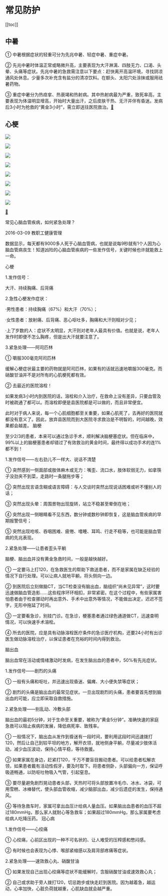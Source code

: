 # 常见防护

[[toc]]

## 中暑

① 中暑根据症状的轻重可分为先兆中暑、轻症中暑、重症中暑。

② 先兆中暑时体温正常或略微升高，主要表现为大汗淋漓、四肢无力、口渴、头晕、头痛等症状。先兆中暑的急救需注意以下要点：赶快离开高温环境，寻找阴凉通风处休息。少量多次补充含有盐分的清凉饮料。在额头、太阳穴处涂抹或服用祛暑药物。

③ 重症中暑分为热痉挛、热衰竭和热射病。其中热射病最为严重，致死率高，主要表现为体温明显增高，开始时大量出汗，之后皮肤干热、无汗并伴有昏迷。发病后3小时为抢救的“黄金3小时”，需立即送往医院救治。[🔗](https://weibo.com/2803301701/OiOSte7vm)


## 心梗

![](./src/xingeng1.jpg)

![](./src/xingeng2.jpg)

![](./src/xingeng3.jpg)

![](./src/xingeng4.jpg)

![](./src/xingeng5.jpg)

![](./src/xingeng6.jpg)

![](./src/xingeng7.jpg)

![](./src/xingeng8.jpg)

[🔗](https://weibo.com/1774057271/NwmP4wxwj)


常见心脑血管疾病，如何紧急处理？

2016-03-09 教职工健康管理

数据显示，每天都有9000多人死于心脑血管病，也就是说每9秒就有1个人因为心脑血管病丧生！知道凶险的心脑血管疾病的一些发作信号，关键时候也许就能救上一命。

心梗

1.发作信号：

大汗、持续胸痛、后背痛

2.急性心梗发作症状：

·男性患者：持续胸痛（67%）和大汗（70%）；

·女性患者：放射痛、后背痛、恶心呕吐多，胸痛和大汗则相对少见；

·上了岁数的人：症状不太明显，大汗则对老年人最具有价值。也就是说，老年人发作时即便不怎么胸疼，但是出大汗就要注意了。

3.紧急处理——阿司匹林

① 嚼服300毫克阿司匹林

缓解心梗症状最主要的药物就是阿司匹林，如果有的话就迅速地嚼服300毫克。而硝酸甘油并不是对所有的心肌梗死都有效。

② 去最近的医院溶栓！

如果发病3小时内到医院的话，溶栓和介入治疗，在救命上没有差异，只要血管及时被疏通了都可以。而溶栓即便是县医院都是可以做的，而且非常便宜。

此时对于病人来说，每一个心肌细胞都至关重要，如果心肌死了，去再好的医院就都没有意义了。因此，放弃县医院而到大医院寻求救治是不明智的，时间越晚，效果都会越差。
脑梗

至少2/3的患者，本来可以通过急诊手术，顺利解决脑梗塞症状。但在临床中，99%以上的脑梗塞患者却错过了有效救治的黄金时间，最终得以成功手术的连1%都不到！

1.发作信号——左右劲儿不一样大、说话不清楚

① 突然感到一侧面部或肢体麻木或无力：嘴歪、流口水，肢体软弱无力，如拿筷子没劲夹不到菜，走路时一条腿拖步等；

② 突然出现言语含糊或语言障碍：与人交谈时突然出现说话困难或听不懂别人的话；

③ 突然出现头晕：周围景物出现旋转，站立不稳甚至晕倒在地；

④ 突然出现一侧眼睛看不见东西，数分钟或数秒钟即恢复，这是脑血管疾病的早期报警信号；

⑤ 突然出现呛咳、吞咽困难、疲倦、嗜睡、耳鸣、行走不稳等，也可能是脑血管病的先兆表现。

2.紧急处理——让患者歪头平躺

脑梗、脑出血并没有黄金急救时间，一般是越快越好。

① 一定要马上打120，在急救医生的帮助下救送患者，而不是家属在缺乏经验的情况下自行处理。可以让病人就地平躺，将头侧向一边。

② 到医院后立刻做脑CT，当CT检查没有脑出血，脑组织“尚未见异常”，这时要迅速做脑血管造影……这些程序环环相扣，非常紧密。在这个过程中，有些家属害怕患者由于检查挪动时再出意外、手术中出意外等情况，不能做出决定，迟迟不签字，无形中拖延了时间。

③ 一定要看急诊，别挂门诊。在急诊，梗塞患者通过绿色通道做CT，迅速查明情况，可以快速手术溶栓。

④ 所去的医院，应是具有动脉溶栓医疗条件的急诊医疗机构，还要24小时有出诊医生做动脉溶栓治疗，以保证患者在充裕的时间内得到救治。

脑出血

脑出血常在活动或情绪激动时发病，在发生脑出血的患者中，50%有先兆症状。

1.发作信号——剧烈的头痛

① 一般有头痛和呕吐，并迅速出现昏迷、偏瘫、大小便失禁等症状；

② 剧烈的头痛是脑出血的最常见症状。一旦出现剧烈的头痛，患者要首先想到脑出血的可能，应立即采取自救措施。

2.紧急处理——别乱动、冷敷头部

脑出血的最初5分钟，对于生命至关重要，被称为“黄金5分钟”。准确快速的家庭急救可以阻止疾病的发展，降低病死率、致残率。

① 一般情况下，脑出血从发作到昏迷有一段时间，要利用这段时间迅速拨打120，然后让自己到较平坦的地方，解开衣领，就地侧身平躺，尽量减少肢体活动，减少血压波动，保持心情平稳，等待救援。

② 如果家属在身边，赶紧打120，千万不要盲目搬动患者。可以给患者松解衣领，如果患者戴有活动性假牙，要及时取下。将患者侧卧，头部偏向一方，保证呼吸道畅通，以防呕吐物吸入气管，引起窒息。

③ 要尽量避免剧烈晃动患者头部，天热时可将头部放置冷毛巾、冰水、冰袋，可用雪糕、冰棒替代，使头部血管收缩，减少脑部出血，减少后遗症的发生，保持通风。

④ 等待急救车时，家属可拿出血压计给病人量血压。如果脑出血患者的血压不超过180mmHg，那么家人就耐心等急救车；如果超过180mmHg，那么家属要考虑给病人吃降压药。
冠心病

1.发作信号——心绞痛

① 心绞痛，心前区出现的一种不可名状的、让人难受的压榨感和憋闷感。

② 有时候也会表现为心悸、喉部紧缩感以及肩背部疼痛等症状。

2.紧急处理——速效救心丸、硝酸甘油

① 如果发现自己出现心绞痛等症状不能缓解时，含服硝酸甘油或速效救心丸；

② 自己或求助于旁人拨打120，切忌跑步或快走赶到医院。因为越着急，越运动，心率加快，心脏负荷就越重，心肌缺血就会越严重。